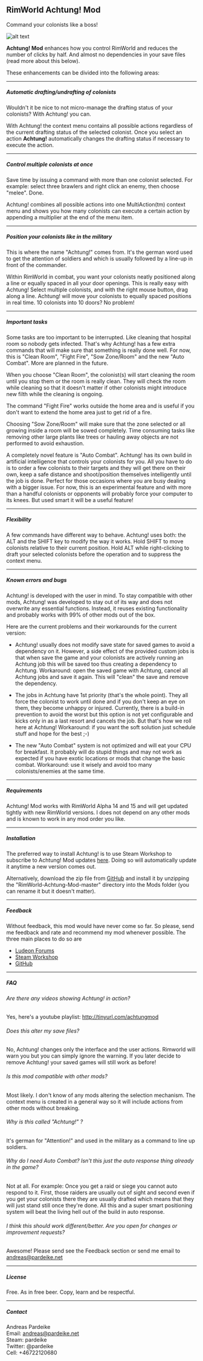 ## RimWorld Achtung! Mod 
Command your colonists like a boss!

![alt text](https://raw.githubusercontent.com/pardeike/RimWorld-Achtung-Mod/master/About/Preview.png "Achtung! Mod")

**Achtung! Mod** enhances how you control RimWorld and reduces the number of clicks by half. And almost no dependencies in your save files (read more about this below).

These enhancements can be divided into the following areas:

---

##### Automatic drafting/undrafting of colonists

Wouldn't it be nice to not micro-manage the drafting status of your colonists? With Achtung! you can.

With Achtung! the context menu contains all possible actions regardless of the current drafting status of the selected colonist. Once you select an action **Achtung!** automatically changes the drafting status if necessary to execute the action.

---

##### Control multiple colonists at once

Save time by issuing a command with more than one colonist selected. For example: select three brawlers and right click an enemy, then choose "melee". Done.

Achtung! combines all possible actions into one MultiAction(tm) context menu and shows you how many colonists can execute a certain action by appending a multiplier at the end of the menu item.

---

##### Position your colonists like in the military

This is where the name "Achtung!" comes from. It's the german word used to get the attention of soldiers and which is usually followed by a line-up in front of the commander.

Within RimWorld in combat, you want your colonists neatly positioned along a line or equally spaced in all your door openings. This is really easy with Achtung! Select multiple colonists, and with the right mouse button, drag along a line. Achtung! will move your colonists to equally spaced positions in real time. 10 colonists into 10 doors? No problem!

---

##### Important tasks

Some tasks are too important to be interrupted. Like cleaning that hospital room so nobody gets infected. That's why Achtung! has a few extra commands that will make sure that something is really done well.
For now, this is "Clean Room", "Fight Fire", "Sow Zone/Room" and the new "Auto Combat". More are planned in the future.

When you choose "Clean Room", the colonist(s) will start cleaning the room until you stop them or the room is really clean. They will check the room while cleaning so that it doesn't matter if other colonists might introduce new filth while the cleaning is ongoing.

The command "Fight Fire" works outside the home area and is useful if you don't want to extend the home area just to get rid of a fire.

Choosing "Sow Zone/Room" will make sure that the zone selected or all growing inside a room will be sowed completely. Time consuming tasks like removing other large plants like trees or hauling away objects are not performed to avoid exhaustion.

A completely novel feature is "Auto Combat". Achtung! has its own build in artificial intelligence that controls your colonists for you. All you have to do is to order a few colonists to their targets and they will get there on their own, keep a safe distance and shoot/position themselves intelligently until the job is done. Perfect for those occasions where you are busy dealing with a bigger issue. For now, this is an experimental feature and with more than a handful colonists or opponents will probably force your computer to its knees. But used smart it will be a useful feature!

---

##### Flexibility

A few commands have different way to behave. Achtung! uses both: the ALT and the SHIFT key to modify the way it works. Hold SHIFT to move colonists relative to their current position. Hold ALT while right-clicking to draft your selected colonists before the operation and to suppress the context menu.

---

##### Known errors and bugs

Achtung! is developed with the user in mind. To stay compatible with other mods, Achtung! was developed to stay out of its way and does not overwrite any essential functions. Instead, it reuses existing functionality and probably works with 99% of other mods out of the box.

Here are the current problems and their workarounds for the current version:

- Achtung! usually does not modify save state for saved games to avoid a dependency on it. However, a side effect of the provided custom jobs is that when save the game and your colonists are actively running an Achtung job this will be saved too thus creating a dependency to Achtung. Workaround: open the saved game with Achtung, cancel all Achtung jobs and save it again. This will "clean" the save and remove the dependency.

- The jobs in Achtung have 1st priority (that's the whole point). They all force the colonist to work until done and if you don't keep an eye on them, they become unhappy or injured. Currently, there is a build-in prevention to avoid the worst but this option is not yet configurable and kicks only in as a last resort and cancels the job. But that's how we roll here at Achtung! Workaround: if you want the soft solution just schedule stuff and hope for the best ;-)

- The new "Auto Combat" system is not optimized and will eat your CPU for breakfast. It probably will do stupid things and may not work as expected if you have exotic locations or mods that change the basic combat. Workaround: use it wisely and avoid too many colonists/enemies at the same time.

---

##### Requirements

Achtung! Mod works with RimWorld Alpha 14 and 15 and will get updated tightly with new RimWorld versions. I does not depend on any other mods and is known to work in any mod order you like.

---

##### Installation

The preferred way to install Achtung! is to use Steam Workshop to subscribe to Achtung! Mod updates [here](http://steamcommunity.com/sharedfiles/filedetails/?id=730936602&searchtext=achtung). Doing so will automatically update it anytime a new version comes out.

Alternatively, download the zip file from [GitHub](https://github.com/pardeike/RimWorld-Achtung-Mod/archive/master.zip) and install it by unzipping the "RimWorld-Achtung-Mod-master" directory into the Mods folder (you can rename it but it doesn't matter).

---

##### Feedback

Without feedback, this mod would have never come so far. So please, send me feedback and rate and recommend my mod whenever possible. The three main places to do so are

- [Ludeon Forums](https://ludeon.com/forums/index.php?topic=22130.0)
- [Steam Workshop](http://steamcommunity.com/sharedfiles/filedetails/comments/730936602)
- [GitHub](https://github.com/pardeike/RimWorld-Achtung-Mod)

---

##### FAQ

###### Are there any videos showing Achtung! in action?

Yes, here's a youtube playlist: http://tinyurl.com/achtungmod

###### Does this alter my save files?

No, Achtung! changes only the interface and the user actions. Rimworld will warn you but you can simply ignore the warning. If you later decide to remove Achtung! your saved games will still work as before!

###### Is this mod compatible with other mods?

Most likely. I don't know of any mods altering the selection mechanism. The context menu is created in a general way so it will include actions from other mods without breaking.

###### Why is this called "Achtung!" ?

It's german for "Attention!" and used in the military as a command to line up soldiers.

###### Why do I need Auto Combat? Isn't this just the auto response thing already in the game?

Not at all. For example: Once you get a raid or siege you cannot auto respond to it. First, those raiders are usually out of sight and second even if you get your colonists there they are usually drafted which means that they will just stand still once they're done. All this and a super smart positioning system will beat the living hell out of the build in auto response.

###### I think this should work different/better. Are you open for changes or improvement requests?

Awesome! Please send see the Feedback section or send me email to andreas@pardeike.net

---

##### License

Free. As in free beer. Copy, learn and be respectful.

---

##### Contact

Andreas Pardeike  
Email: andreas@pardeike.net  
Steam: pardeike  
Twitter: @pardeike  
Cell: +46722120680